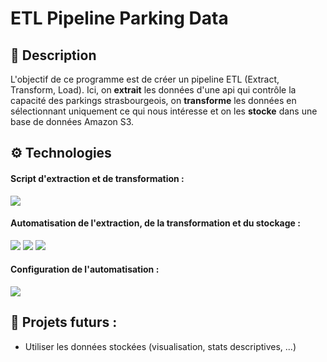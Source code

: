 # ETL Pipeline Parking Data

## :page_with_curl:	Description

L'objectif de ce programme est de créer un pipeline ETL (Extract, Transform, Load). Ici, on **extrait** les données d'une api qui contrôle la capacité des parkings strasbourgeois, on **transforme** les données en sélectionnant uniquement ce qui nous intéresse et on les **stocke** dans une base de données Amazon S3.

## :gear:	Technologies

#### Script d'extraction et de transformation :

![](https://img.shields.io/badge/Python-31A8FF.svg?logo=python&logoColor=white) 

#### Automatisation de l'extraction, de la transformation et du stockage :

![](https://img.shields.io/badge/Amazon%20AWS-232F3E.svg?logo=amazon-aws&logoColor=white)
![](https://img.shields.io/badge/Amazon%20S3-569A31.svg?logo=amazon-s3&logoColor=white)
![](https://img.shields.io/badge/AWS%20Lambda-FF9900.svg?logo=aws-lambda&logoColor=white) 

#### Configuration de l'automatisation :

![](https://img.shields.io/badge/Terraform-7B42BC.svg?logo=terraform&logoColor=white) 

## 	:construction: Projets futurs :

- Utiliser les données stockées (visualisation, stats descriptives, ...)
